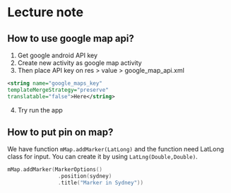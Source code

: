 # Lecture note
## How to use google map api?

1. Get google android API key
2. Create new activity as google map activity
3. Then place API key on res > value > google_map_api.xml
```xml
<string name="google_maps_key" 
templateMergeStrategy="preserve" 
translatable="false">Here</string>
```
4. Try run the app

## How to put pin on map?
We have function `mMap.addMarker(LatLong)` and the function need LatLong class for input. You can create it by using `LatLng(Double,Double)`.

```kotlin
mMap.addMarker(MarkerOptions()
                .position(sydney)
                .title("Marker in Sydney"))
```


